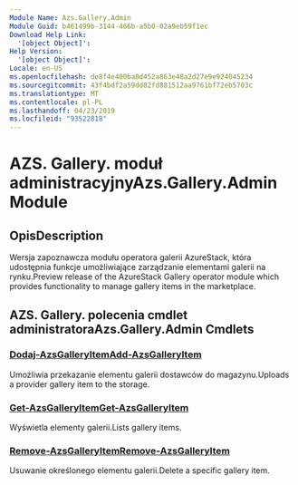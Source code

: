 ```yaml
---
Module Name: Azs.Gallery.Admin
Module Guid: b461499b-3144-466b-a5b0-02a9eb59f1ec
Download Help Link:
  '[object Object]': 
Help Version:
  '[object Object]': 
Locale: en-US
ms.openlocfilehash: de8f4e400ba0d452a863e48a2d27e9e924045234
ms.sourcegitcommit: 43f4bdf2a59dd82fd881512aa9761bf72eb5703c
ms.translationtype: MT
ms.contentlocale: pl-PL
ms.lasthandoff: 04/23/2019
ms.locfileid: "93522818"
---
```

# <span data-ttu-id="0fc4b-101">AZS. Gallery. moduł administracyjny</span><span class="sxs-lookup"><span data-stu-id="0fc4b-101">Azs.Gallery.Admin Module</span></span>
## <span data-ttu-id="0fc4b-102">Opis</span><span class="sxs-lookup"><span data-stu-id="0fc4b-102">Description</span></span>
<span data-ttu-id="0fc4b-103">Wersja zapoznawcza modułu operatora galerii AzureStack, która udostępnia funkcje umożliwiające zarządzanie elementami galerii na rynku.</span><span class="sxs-lookup"><span data-stu-id="0fc4b-103">Preview release of the AzureStack Gallery operator module which provides functionality to manage gallery items in the marketplace.</span></span>

## <span data-ttu-id="0fc4b-104">AZS. Gallery. polecenia cmdlet administratora</span><span class="sxs-lookup"><span data-stu-id="0fc4b-104">Azs.Gallery.Admin Cmdlets</span></span>
### [<span data-ttu-id="0fc4b-105">Dodaj-AzsGalleryItem</span><span class="sxs-lookup"><span data-stu-id="0fc4b-105">Add-AzsGalleryItem</span></span>](Add-AzsGalleryItem.md)
<span data-ttu-id="0fc4b-106">Umożliwia przekazanie elementu galerii dostawców do magazynu.</span><span class="sxs-lookup"><span data-stu-id="0fc4b-106">Uploads a provider gallery item to the storage.</span></span>

### [<span data-ttu-id="0fc4b-107">Get-AzsGalleryItem</span><span class="sxs-lookup"><span data-stu-id="0fc4b-107">Get-AzsGalleryItem</span></span>](Get-AzsGalleryItem.md)
<span data-ttu-id="0fc4b-108">Wyświetla elementy galerii.</span><span class="sxs-lookup"><span data-stu-id="0fc4b-108">Lists gallery items.</span></span>

### [<span data-ttu-id="0fc4b-109">Remove-AzsGalleryItem</span><span class="sxs-lookup"><span data-stu-id="0fc4b-109">Remove-AzsGalleryItem</span></span>](Remove-AzsGalleryItem.md)
<span data-ttu-id="0fc4b-110">Usuwanie określonego elementu galerii.</span><span class="sxs-lookup"><span data-stu-id="0fc4b-110">Delete a specific gallery item.</span></span>

